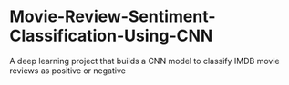 # Movie-Review-Sentiment-Classification-Using-CNN
A deep learning project that builds a CNN model to classify IMDB movie reviews as positive or negative

